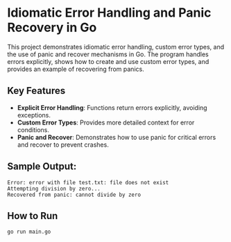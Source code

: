 # Idiomatic Error Handling and Panic Recovery in Go

This project demonstrates idiomatic error handling, custom error types, and the use of panic and recover mechanisms in Go. The program handles errors explicitly, shows how to create and use custom error types, and provides an example of recovering from panics.

## Key Features
- **Explicit Error Handling**: Functions return errors explicitly, avoiding exceptions.
- **Custom Error Types**: Provides more detailed context for error conditions.
- **Panic and Recover**: Demonstrates how to use panic for critical errors and recover to prevent crashes.

## Sample Output:

    Error: error with file test.txt: file does not exist
    Attempting division by zero...
    Recovered from panic: cannot divide by zero

## How to Run

```bash
go run main.go
```